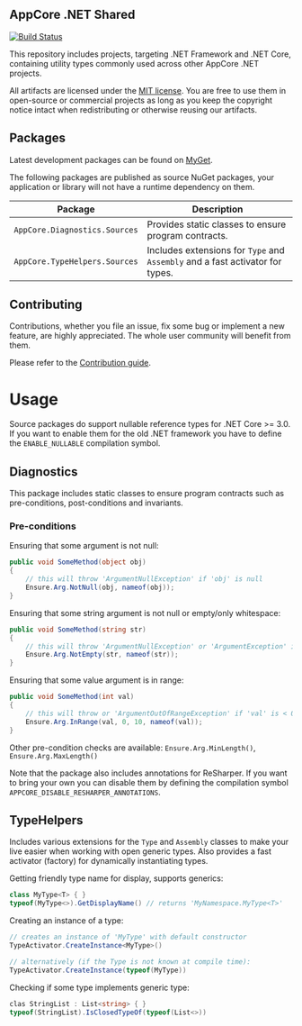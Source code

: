 AppCore .NET Shared
-------------------

[![Build Status](https://dev.azure.com/AppCoreNet/Shared/_apis/build/status/AppCoreNet.Shared%20CI?branchName=main)](https://dev.azure.com/AppCoreNet/Shared/_build/latest?definitionId=1&branchName=main)


This repository includes projects, targeting .NET Framework and .NET Core, containing utility types commonly used
across other AppCore .NET projects.

All artifacts are licensed under the [MIT license](LICENSE). You are free to use them in open-source or commercial
projects as long as you keep the copyright notice intact when redistributing or otherwise reusing our artifacts.

## Packages

Latest development packages can be found on [MyGet](https://www.myget.org/gallery/appcorenet).

The following packages are published as source NuGet packages, your application or library will not
have a runtime dependency on them.

Package                           | Description
----------------------------------|---------------------------------------------------------------
`AppCore.Diagnostics.Sources` | Provides static classes to ensure program contracts.
`AppCore.TypeHelpers.Sources` | Includes extensions for `Type` and `Assembly` and a fast activator for types.

## Contributing

Contributions, whether you file an issue, fix some bug or implement a new feature, are highly appreciated. The whole user community
will benefit from them.

Please refer to the [Contribution guide](CONTRIBUTING.md).

# Usage

Source packages do support nullable reference types for .NET Core >= 3.0. If you want to enable them for the old .NET framework
you have to define the `ENABLE_NULLABLE` compilation symbol.

## Diagnostics

This package includes static classes to ensure program contracts such as pre-conditions, post-conditions and
invariants.

### Pre-conditions

Ensuring that some argument is not null:
```csharp
public void SomeMethod(object obj)
{
    // this will throw 'ArgumentNullException' if 'obj' is null
    Ensure.Arg.NotNull(obj, nameof(obj));
}
```

Ensuring that some string argument is not null or empty/only whitespace:
```csharp
public void SomeMethod(string str)
{
    // this will throw 'ArgumentNullException' or 'ArgumentException' if 'str' is null or empty
    Ensure.Arg.NotEmpty(str, nameof(str));
}
```

Ensuring that some value argument is in range:
```csharp
public void SomeMethod(int val)
{
    // this will throw or 'ArgumentOutOfRangeException' if 'val' is < 0 || > 10
    Ensure.Arg.InRange(val, 0, 10, nameof(val));
}
```

Other pre-condition checks are available: `Ensure.Arg.MinLength()`, `Ensure.Arg.MaxLength()`

Note that the package also includes annotations for ReSharper. If you want to bring your own you can disable
them by defining the compilation symbol `APPCORE_DISABLE_RESHARPER_ANNOTATIONS`.

## TypeHelpers

Includes various extensions for the `Type` and `Assembly` classes to make your live easier when working
with open generic types. Also provides a fast activator (factory) for dynamically instantiating types.

Getting friendly type name for display, supports generics:
```csharp
class MyType<T> { }
typeof(MyType<>).GetDisplayName() // returns 'MyNamespace.MyType<T>'
```

Creating an instance of a type:

```csharp
// creates an instance of 'MyType' with default constructor
TypeActivator.CreateInstance<MyType>()

// alternatively (if the Type is not known at compile time):
TypeActivator.CreateInstance(typeof(MyType))
```

Checking if some type implements generic type:

```csharp
clas StringList : List<string> { }
typeof(StringList).IsClosedTypeOf(typeof(List<>))
```
